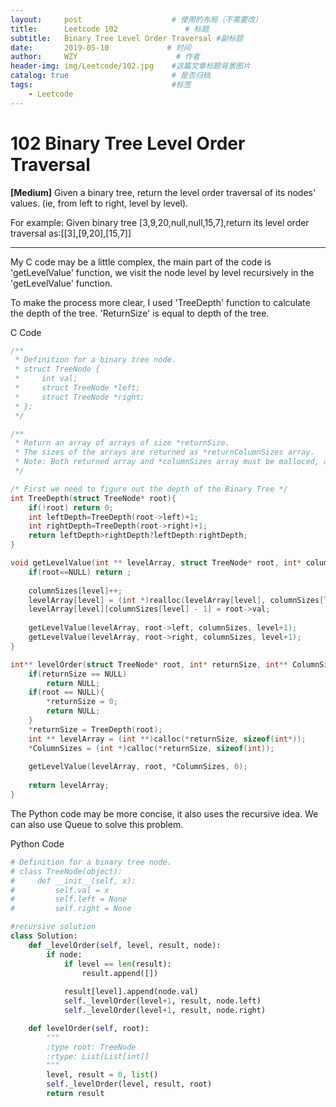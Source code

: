 ```yaml
---
layout:     post                    # 使用的布局（不需要改）
title:      Leetcode 102               # 标题 
subtitle:   Binary Tree Level Order Traversal #副标题
date:       2019-05-10             # 时间
author:     WZY                      # 作者
header-img: img/Leetcode/102.jpg    #这篇文章标题背景图片
catalog: true                       # 是否归档
tags:                               #标签
    - Leetcode
--- 
```


# 102 Binary Tree Level Order Traversal
**[Medium]**
Given a binary tree, return the level order traversal of its nodes' values. (ie, from left to right, level by level).

For example:
Given binary tree [3,9,20,null,null,15,7],return its level order traversal as:[[3],[9,20],[15,7]]

***

My C code may be a little complex, the main part of the code is 'getLevelValue' function, we visit the node level by level recursively in the 'getLevelValue' function.

To make the process more clear, I used 'TreeDepth' function to calculate the depth of the tree. 'ReturnSize' is equal to depth of the tree.

C Code
```c
/**
 * Definition for a binary tree node.
 * struct TreeNode {
 *     int val;
 *     struct TreeNode *left;
 *     struct TreeNode *right;
 * };
 */

/**
 * Return an array of arrays of size *returnSize.
 * The sizes of the arrays are returned as *returnColumnSizes array.
 * Note: Both returned array and *columnSizes array must be malloced, assume caller calls free().
 */

/* First we need to figure out the depth of the Binary Tree */
int TreeDepth(struct TreeNode* root){
    if(!root) return 0;
    int leftDepth=TreeDepth(root->left)+1;
    int rightDepth=TreeDepth(root->right)+1;
    return leftDepth>rightDepth?leftDepth:rightDepth;
}

void getLevelValue(int ** levelArray, struct TreeNode* root, int* columnSizes, int level){
    if(root==NULL) return ;
    
    columnSizes[level]++;
    levelArray[level] = (int *)realloc(levelArray[level], columnSizes[level]*sizeof(int));
    levelArray[level][columnSizes[level] - 1] = root->val;
        
    getLevelValue(levelArray, root->left, columnSizes, level+1);
    getLevelValue(levelArray, root->right, columnSizes, level+1);
}

int** levelOrder(struct TreeNode* root, int* returnSize, int** ColumnSizes){
    if(returnSize == NULL)
        return NULL;
    if(root == NULL){
        *returnSize = 0;
        return NULL;
    }
    *returnSize = TreeDepth(root);
    int ** levelArray = (int **)calloc(*returnSize, sizeof(int*));
    *ColumnSizes = (int *)calloc(*returnSize, sizeof(int));
    
    getLevelValue(levelArray, root, *ColumnSizes, 0);
    
    return levelArray;
}
```

The Python code may be more concise, it also uses the recursive idea. We can also use Queue to solve this problem.

Python Code
```python
# Definition for a binary tree node.
# class TreeNode(object):
#     def __init__(self, x):
#         self.val = x
#         self.left = None
#         self.right = None

#recursive solution
class Solution:
    def _levelOrder(self, level, result, node):
        if node:
            if level == len(result):
                result.append([])
                
            result[level].append(node.val)
            self._levelOrder(level+1, result, node.left)
            self._levelOrder(level+1, result, node.right)

    def levelOrder(self, root):
        """
        :type root: TreeNode
        :rtype: List[List[int]]
        """
        level, result = 0, list()
        self._levelOrder(level, result, root)
        return result 
```
